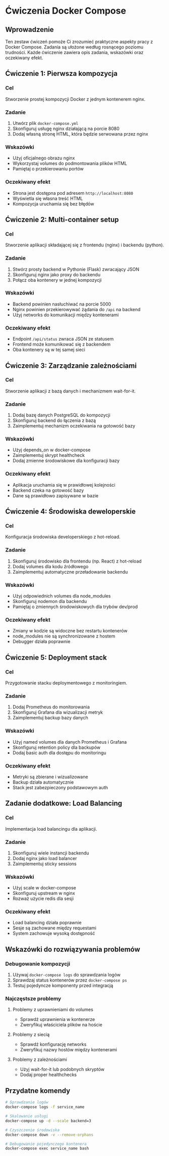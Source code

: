 # Ćwiczenia Docker Compose

## Wprowadzenie
Ten zestaw ćwiczeń pomoże Ci zrozumieć praktyczne aspekty pracy z Docker Compose. Zadania są ułożone według rosnącego poziomu trudności. Każde ćwiczenie zawiera opis zadania, wskazówki oraz oczekiwany efekt.

## Ćwiczenie 1: Pierwsza kompozycja
### Cel
Stworzenie prostej kompozycji Docker z jednym kontenerem nginx.

### Zadanie
1. Utwórz plik `docker-compose.yml`
2. Skonfiguruj usługę nginx działającą na porcie 8080
3. Dodaj własną stronę HTML, która będzie serwowana przez nginx

### Wskazówki
- Użyj oficjalnego obrazu nginx
- Wykorzystaj volumes do podmontowania plików HTML
- Pamiętaj o przekierowaniu portów

### Oczekiwany efekt
- Strona jest dostępna pod adresem `http://localhost:8080`
- Wyświetla się własna treść HTML
- Kompozycja uruchamia się bez błędów

## Ćwiczenie 2: Multi-container setup
### Cel
Stworzenie aplikacji składającej się z frontendu (nginx) i backendu (python).

### Zadanie
1. Stwórz prosty backend w Pythonie (Flask) zwracający JSON
2. Skonfiguruj nginx jako proxy do backendu
3. Połącz oba kontenery w jednej kompozycji

### Wskazówki
- Backend powinien nasłuchiwać na porcie 5000
- Nginx powinien przekierowywać żądania do `/api` na backend
- Użyj networks do komunikacji między kontenerami

### Oczekiwany efekt
- Endpoint `/api/status` zwraca JSON ze statusem
- Frontend może komunikować się z backendem
- Oba kontenery są w tej samej sieci

## Ćwiczenie 3: Zarządzanie zależnościami
### Cel
Stworzenie aplikacji z bazą danych i mechanizmem wait-for-it.

### Zadanie
1. Dodaj bazę danych PostgreSQL do kompozycji
2. Skonfiguruj backend do łączenia z bazą
3. Zaimplementuj mechanizm oczekiwania na gotowość bazy

### Wskazówki
- Użyj depends_on w docker-compose
- Zaimplementuj skrypt healthcheck
- Dodaj zmienne środowiskowe dla konfiguracji bazy

### Oczekiwany efekt
- Aplikacja uruchamia się w prawidłowej kolejności
- Backend czeka na gotowość bazy
- Dane są prawidłowo zapisywane w bazie

## Ćwiczenie 4: Środowiska deweloperskie
### Cel
Konfiguracja środowiska developerskiego z hot-reload.

### Zadanie
1. Skonfiguruj środowisko dla frontendu (np. React) z hot-reload
2. Dodaj volumes dla kodu źródłowego
3. Zaimplementuj automatyczne przeładowanie backendu

### Wskazówki
- Użyj odpowiednich volumes dla node_modules
- Skonfiguruj nodemon dla backendu
- Pamiętaj o zmiennych środowiskowych dla trybów dev/prod

### Oczekiwany efekt
- Zmiany w kodzie są widoczne bez restartu kontenerów
- node_modules nie są synchronizowane z hostem
- Debugger działa poprawnie

## Ćwiczenie 5: Deployment stack
### Cel
Przygotowanie stacku deploymentowego z monitoringiem.

### Zadanie
1. Dodaj Prometheus do monitorowania
2. Skonfiguruj Grafana dla wizualizacji metryk
3. Zaimplementuj backup bazy danych

### Wskazówki
- Użyj named volumes dla danych Prometheus i Grafana
- Skonfiguruj retention policy dla backupów
- Dodaj basic auth dla dostępu do monitoringu

### Oczekiwany efekt
- Metryki są zbierane i wizualizowane
- Backup działa automatycznie
- Stack jest zabezpieczony podstawowym auth

## Zadanie dodatkowe: Load Balancing
### Cel
Implementacja load balancingu dla aplikacji.

### Zadanie
1. Skonfiguruj wiele instancji backendu
2. Dodaj nginx jako load balancer
3. Zaimplementuj sticky sessions

### Wskazówki
- Użyj scale w docker-compose
- Skonfiguruj upstream w nginx
- Rozważ użycie redis dla sesji

### Oczekiwany efekt
- Load balancing działa poprawnie
- Sesje są zachowane między requestami
- System zachowuje wysoką dostępność

## Wskazówki do rozwiązywania problemów

### Debugowanie kompozycji
1. Używaj `docker-compose logs` do sprawdzania logów
2. Sprawdzaj status kontenerów przez `docker-compose ps`
3. Testuj pojedyncze komponenty przed integracją

### Najczęstsze problemy
1. Problemy z uprawnieniami do volumes
   - Sprawdź uprawnienia w kontenerze
   - Zweryfikuj właściciela plików na hoście

2. Problemy z siecią
   - Sprawdź konfigurację networks
   - Zweryfikuj nazwy hostów między kontenerami

3. Problemy z zależnościami
   - Użyj wait-for-it lub podobnych skryptów
   - Dodaj proper healthchecks

## Przydatne komendy

```bash
# Sprawdzanie logów
docker-compose logs -f service_name

# Skalowanie usługi
docker-compose up -d --scale backend=3

# Czyszczenie środowiska
docker-compose down -v --remove-orphans

# Debugowanie pojedynczego kontenera
docker-compose exec service_name bash
```
